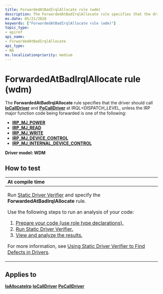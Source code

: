 ```yaml
---
title: ForwardedAtBadIrqlAllocate rule (wdm)
description: The ForwardedAtBadIrqlAllocate rule specifies that the driver should call IoCallDriver and PoCallDriver at IRQL DISPATCH\_LEVEL, unless the IRP major function code being forwarded is one of the following IRP\_MJ\_POWERIRP\_MJ\_READIRP\_MJ\_WRITEIRP\_MJ\_DEVICE\_CONTROLIRP\_MJ\_INTERNAL\_DEVICE\_CONTROL.
ms.date: 05/21/2018
keywords: ["ForwardedAtBadIrqlAllocate rule (wdm)"]
topic_type:
- apiref
api_name:
- ForwardedAtBadIrqlAllocate
api_type:
- NA
ms.localizationpriority: medium
---
```


# ForwardedAtBadIrqlAllocate rule (wdm)


The **ForwardedAtBadIrqlAllocate** rule specifies that the driver should call [**IoCallDriver**](/windows-hardware/drivers/ddi/wdm/nf-wdm-iocalldriver) and [**PoCallDriver**](/windows-hardware/drivers/ddi/ntifs/nf-ntifs-pocalldriver) at IRQL&lt;DISPATCH\_LEVEL, unless the IRP major function code being forwarded is one of the following:

-   [**IRP\_MJ\_POWER**](../kernel/irp-mj-power.md)
-   [**IRP\_MJ\_READ**](../kernel/irp-mj-read.md)
-   [**IRP\_MJ\_WRITE**](../kernel/irp-mj-write.md)
-   [**IRP\_MJ\_DEVICE\_CONTROL**](../kernel/irp-mj-device-control.md)
-   [**IRP\_MJ\_INTERNAL\_DEVICE\_CONTROL**](../kernel/irp-mj-internal-device-control.md)

**Driver model: WDM**

## How to test

<table>
<colgroup>
<col width="100%" />
</colgroup>
<thead>
<tr class="header">
<th align="left">At compile time</th>
</tr>
</thead>
<tbody>
<tr class="odd">
<td align="left"><p>Run <a href="/windows-hardware/drivers/devtest/static-driver-verifier" data-raw-source="[Static Driver Verifier](./static-driver-verifier.md)">Static Driver Verifier</a> and specify the <strong>ForwardedAtBadIrqlAllocate</strong> rule.</p>
Use the following steps to run an analysis of your code:
<ol>
<li><a href="/windows-hardware/drivers/devtest/using-static-driver-verifier-to-find-defects-in-drivers#preparing-your-source-code" data-raw-source="[Prepare your code (use role type declarations).](./using-static-driver-verifier-to-find-defects-in-drivers.md#preparing-your-source-code)">Prepare your code (use role type declarations).</a></li>
<li><a href="/windows-hardware/drivers/devtest/using-static-driver-verifier-to-find-defects-in-drivers#running-static-driver-verifier" data-raw-source="[Run Static Driver Verifier.](./using-static-driver-verifier-to-find-defects-in-drivers.md#running-static-driver-verifier)">Run Static Driver Verifier.</a></li>
<li><a href="/windows-hardware/drivers/devtest/using-static-driver-verifier-to-find-defects-in-drivers#viewing-and-analyzing-the-results" data-raw-source="[View and analyze the results.](./using-static-driver-verifier-to-find-defects-in-drivers.md#viewing-and-analyzing-the-results)">View and analyze the results.</a></li>
</ol>
<p>For more information, see <a href="/windows-hardware/drivers/devtest/using-static-driver-verifier-to-find-defects-in-drivers" data-raw-source="[Using Static Driver Verifier to Find Defects in Drivers](./using-static-driver-verifier-to-find-defects-in-drivers.md)">Using Static Driver Verifier to Find Defects in Drivers</a>.</p></td>
</tr>
</tbody>
</table>

## Applies to

[**IoAllocateIrp**](/windows-hardware/drivers/ddi/wdm/nf-wdm-ioallocateirp)
[**IoCallDriver**](/windows-hardware/drivers/ddi/wdm/nf-wdm-iocalldriver)
[**PoCallDriver**](/windows-hardware/drivers/ddi/ntifs/nf-ntifs-pocalldriver)
